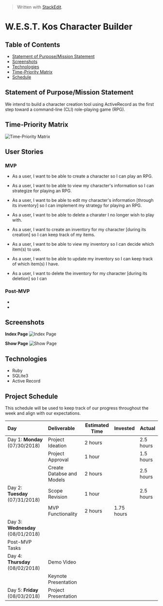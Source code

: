 ﻿  

> Written with [StackEdit](https://stackedit.io/).
# **W.E.S.T. Kos Character Builder**

## Table of Contents
- [Statement of Purpose/Mission Statement](#purpose)
- [Screenshots](#screenshots)
- [Technologies](#technologies)
- [Time-Priority Matrix](#matrix)
- [Schedule](#schedule)


## Statement of Purpose/Mission Statement <a id="purpose"></a>
We intend to build a character creation tool using ActiveRecord as the first step toward a command-line (CLI) role-playing game (RPG).

## Time-Priority Matrix <a id="matrix"></a>
![Time-Priority Matrix](https://github.com/Tokuhisa1/west-kos-character-builder/blob/dev/CAM00188.jpg?raw=true)

## User Stories
### MVP
- As a user, I want to be able to create a character so I can play an RPG.
- As a user, I want to be able to view my character's information so I can strategize for playing an RPG.
- As a user, I want to be able to edit my character's information [through its inventory] so I can implement my strategy for playing an RPG.
- As a user, I want to be able to delete a charater I no longer wish to play with.

- As a user, I want to create an inventory for my character [during its creation] so I can keep track of my items.
- As a user, I want to be able to view my inventory so  I can decide which item(s) to use.
- As a user, I want to be able to update my inventory so I can keep track of which item(s) I have.
- As a user, I want to delete the inventory for my character [during its deletion] so I can

### Post-MVP
-
-

## Screenshots <a id="screenshot"></a>
**Index Page**
![Index Page]()

**Show Page**
![Show Page]()

## Technologies <a id="technologies"></a>
 - Ruby
 - SQLite3
 - Active Record

## Project Schedule <a id="schedule"></a>

This schedule will be used to keep track of our progress throughout the week and align with our expectations.  

| Day                                | Deliverable | Estimated Time | Invested | Actual  |
|:-----------------------------------|:------------|---------------|---------|------ |
| Day 1: **Monday** (07/30/2018)    | Project Ideation        | 2 hours | | 2.5 hours |
|                                   | Project Approval        | 1 hour  | | 1.5 hours |
|                             | Create Databse and Models        | 2 hours | | 2.5 hours |
| Day 2: **Tuesday** (07/31/2018)    | Scope Revision                       | 1 hour  | | 2.5 hours |
|                                   | MVP Functionality         | 2 hours | 1.75 hours | |
| Day 3: **Wednesday** (08/01/2018)   |         |  | |  |
| Post-MVP Tasks        |         |  |  | |
| Day 4: **Thursday** (08/02/2018) | Demo Video           |  |  | |
|                                  | Keynote Presentation            |  |  | |
| Day 5: **Friday** (08/03/2018)  | Project Presentation                 |  |         | |
